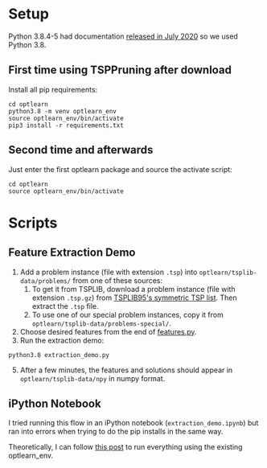 # Setup
Python 3.8.4-5 had documentation [released in July 2020](https://www.python.org/doc/versions/) so we used Python 3.8.

## First time using TSPPruning after download
Install all pip requirements:
```
cd optlearn
python3.8 -m venv optlearn_env
source optlearn_env/bin/activate
pip3 install -r requirements.txt
```

## Second time and afterwards
Just enter the first optlearn package and source the activate script:
```
cd optlearn
source optlearn_env/bin/activate
```

# Scripts

## Feature Extraction Demo
1. Add a problem instance (file with extension `.tsp`) into `optlearn/tsplib-data/problems/` from one of these sources:
	1. To get it from TSPLIB, download a problem instance (file with extension `.tsp.gz`) from [TSPLIB95's symmetric TSP list](http://comopt.ifi.uni-heidelberg.de/software/TSPLIB95/tsp/). Then extract the `.tsp` file.
	2. To use one of our special problem instances, copy it from `optlearn/tsplib-data/problems-special/`.
3. Choose desired features from the end of [features.py](/optlearn/optlearn/feature/features.py).
4. Run the extraction demo:
```
python3.8 extraction_demo.py
```
5. After a few minutes, the features and solutions should appear in `optlearn/tsplib-data/npy` in numpy format.

## iPython Notebook
I tried running this flow in an iPython notebook (`extraction_demo.ipynb`) but ran into errors when trying to do the pip installs in the same way.

Theoretically, I can follow [this post](https://stackoverflow.com/a/64105223) to run everything using the existing optlearn_env.